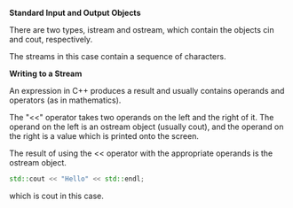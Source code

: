 **Standard Input and Output Objects**

There are two types, istream and ostream, which contain the objects cin and cout, respectively.

The streams in this case contain a sequence of characters.

**Writing to a Stream**

An expression in C++ produces a result and usually contains operands and operators (as in mathematics).

The "<<" operator takes two operands on the left and the right of it. The operand on the left is an ostream object (usually cout),
and the operand on the right is a value which is printed onto the screen.

The result of using the << operator with the appropriate operands is the ostream object.

```c++
std::cout << "Hello" << std::endl;
```

which is cout in this case.